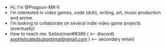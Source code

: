 - Hi, I’m @Pragoon-MK-II
-  I’m interested in video games, code (duh), writing, art, music production and anime.
-  I’m looking to collaborate on several indie video game projects (eventually) 
- How to reach me: Sal(es)man#8386 ( <-- discord) sophisticatedsuboptimal@gmail.com ( <-- secondary email)

<!---
Pragoon-MK-II/Pragoon-MK-II is a ✨ special ✨ repository because its `README.md` (this file) appears on your GitHub profile.
You can click the Preview link to take a look at your changes.
--->
